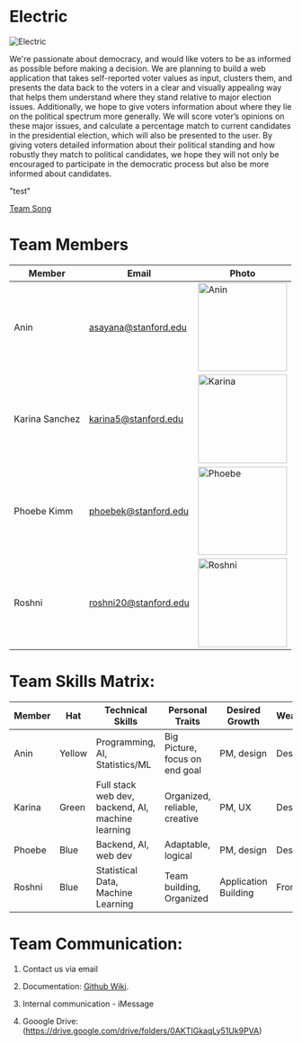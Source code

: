 # Electric

<img src="https://i.imgur.com/gSrwoCd.png" alt="Electric">

We're passionate about democracy, and would like voters to be as informed as possible before making a decision. We are planning to build a web application that takes self-reported voter values as input, clusters them, and presents the data back to the voters in a clear and visually appealing way that helps them understand where they stand relative to major election issues. Additionally, we hope to give voters information about where they lie on the political spectrum more generally. We will score voter’s opinions on these major issues, and calculate a percentage match to current candidates in the presidential election, which will also be presented to the user. By giving voters detailed information about their political standing and how robustly they match to political candidates, we hope they will not only be encouraged to participate in the democratic process but also be more informed about candidates. 

"test" 

[Team Song](https://youtu.be/TnqZl_blT7E)


# Team Members
Member | Email | Photo
--- | --- | ---
Anin | asayana@stanford.edu | <img src="https://i.imgur.com/5vuq1J2.png" alt="Anin" width="157.5" height="157.5">
Karina Sanchez | karina5@stanford.edu | <img src="https://i.imgur.com/JvXbY0N.jpg" alt="Karina" width="157.5" height="157.5">
Phoebe Kimm | phoebek@stanford.edu | <img src="https://i.imgur.com/CoKhdyO.jpg" alt="Phoebe" width="157.5" >
Roshni  | roshni20@stanford.edu | <img src="https://i.imgur.com/P9kxEli.jpg" alt="Roshni" width="157.5" >


# Team Skills Matrix:

Member | Hat | Technical Skills | Personal Traits | Desired Growth | Weaknesses
--- | --- | --- | --- | --- | --- 
Anin | Yellow | Programming, AI, Statistics/ML | Big Picture, focus on end goal | PM, design | Design
Karina | Green | Full stack web dev, backend, AI, machine learning | Organized, reliable, creative | PM, UX  | Design, UX
Phoebe | Blue | Backend, AI, web dev | Adaptable, logical | PM, design  | Design
Roshni | Blue | Statistical Data, Machine Learning | Team building, Organized | Application Building  | Front end



# Team Communication:

1. Contact us via email

2. Documentation: [Github Wiki](https://github.com/cs210/ABC-1/wiki).

3. Internal communication - iMessage

4. Gooogle Drive: (https://drive.google.com/drive/folders/0AKTIGkaqLy51Uk9PVA)
